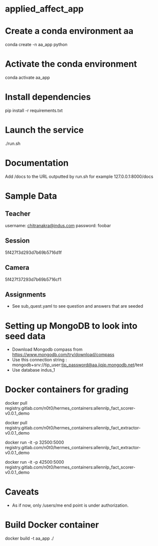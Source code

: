 # applied_affect_app
# Create a conda environment aa
conda create -n aa_app python
# Activate the conda environment
conda activate aa_app
# Install dependencies 
pip install -r requirements.txt
# Launch the service
./run.sh

# Documentation
Add /docs to the URL outputted by run.sh for example 127.0.0.1:8000/docs


# Sample Data
## Teacher
username: chitranakra@indus.com
password: foobar

## Session
5f427f3d293d7b69b5716d1f

## Camera
5f427f37293d7b69b5716cf1

## Assignments
- See sub_quest.yaml to see question and answers that are seeded

# Setting up MongoDB to look into seed data
- Download Mongodb compass from https://www.mongodb.com/try/download/compass
- Use this connection string : mongodb+srv://tip_user:tip_password@aa.jiqjp.mongodb.net/test
- Use database indus_1

# Docker containers for grading
docker pull registry.gitlab.com/n0t0/hermes_containers:allennlp_fact_scorer-v0.0.1_demo

docker pull registry.gitlab.com/n0t0/hermes_containers:allennlp_fact_extractor-v0.0.1_demo

docker run -it -p 32500:5000 registry.gitlab.com/n0t0/hermes_containers:allennlp_fact_extractor-v0.0.1_demo

docker run -it -p 42500:5000 registry.gitlab.com/n0t0/hermes_containers:allennlp_fact_scorer-v0.0.1_demo



# Caveats
- As if now, only /users/me end point is under authorization. 

# Build Docker container
docker build -t aa_app ./
